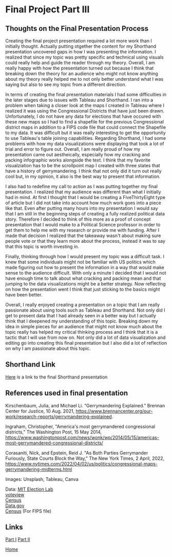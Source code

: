 # Final Project Part III

## Thoughts on the Final Presentation Process

Creating the final project presentation required a lot more work than I initially thought. Actually putting otgether the content for my Shorthand presentation uncovered gaps in how I was presenting the information. I realized that since my topic was pretty specific and technical using visuals could really help and guide the reader through my theory. Overall, I am really happy with how the presentation turned out because I think that breaking down the theory for an audience who might not know anything about my theory really helped me to not only better understand what I was saying but also to see my topic from a different direction. 

In terms of creating the final presentation materials I had some difficulties in the later stages due to issues with Tableau and Shorthand. I ran into a problem when taking a closer look at the maps I created in Tableau where I realized it was using the Congressional Districts that have just been drawn. Unfortunately, I do not have any data for elections that have occured with these new maps so I had to find a shapefile for the previous Congressional district maps in addition to a FIPS code file that could connect the Shapefile to my data. It was difficult but it was really interesting to get the opportunity to use Tableau's table joining capabilities. Regarding Shorthand, I had some problems with how my data visualizations were displaying that took a lot of trial and error to figure out. Overall, I am really proud of how my presentation came out aestheically, especially how my cracking and packing infographic works alongside the text. I think that my favorite visualziation has to be the scrollpoint map I created with three states that have a history of gerrymandering. I think that not only did it turn out really cool but, in my opinion, it also is the best way to present that information. 

I also had to redefine my call to action as I was putting together my final presentation. I realized that my audience was different than what I initially had in mind. At first I thought that I would be creating a FiveThirtyEight type of article but I did not take into account how much work goes into a piece like that. Even after putting many hours into my presentation I would say that I am still in the beginning steps of creating a fully realized political data story. Therefore I decided to think of this more as a proof of concept presentation that I would make to a Political Science professor in order to get them to help me with my research or provide me with funding. After I made that decision I realized that the takeaway wasn't about making sure people vote or that they learn more about the process, instead it was to say that this topic is worth investing in.  

Finally, thinking through how I would present my topic was a difficult task. I knew that some individuals might not be familiar with US politics which made figuring out how to present the information in a way that would make sense to the audience difficult. With only a minute I decided that I would not have enough time to talk about what cracking and packing mean and that jumping to the data visualizations might be a better strategy. Now reflecting on how the presentation went I think that just sticking to the basics might have been better.

Overall, I really enjoyed creating a presentation on a topic that I am really passionate about using tools such as Tableau and Shorthand. Not only did I get to present data that I had already seen in a better way but I actually think that I deepened my understanding of this topic. Breaking down my idea in simple pieces for an audience that might not know much about the topic really has helped my critical thinking process and I think that it is a tactic that I will use from now on. Not only did a lot of data visualization and editing go into creating this final presentation but I also did a lot of reflection on why I am passionate about this topic.  

## Shorthand Link

[Here](https://carnegiemellon.shorthandstories.com/the-unintended-benefits-of-gerrymandering/index.html) is a link to the final Shorthand presentation 

## References used in final presentation 

Kirschenbaum, Julia, and Michael Li. “Gerrymandering Explained.” Brennan Center for Justice, 10 Aug. 2021, https://www.brennancenter.org/our-work/research-reports/gerrymandering-explained.

Ingraham, Christopher, "America's most gerrymandered congressional districts," The Washington Post, 15 May 2014, https://www.washingtonpost.com/news/wonk/wp/2014/05/15/americas-most-gerrymandered-congressional-districts/

Corasaniti, Nick, and Epstein, Reid J. "As Both Parties Gerrymander Furiously, State Courts Block the Way," The New York Times, 2 April, 2022, https://www.nytimes.com/2022/04/02/us/politics/congressional-maps-gerrymandering-midterms.html

Images: 
Unsplash, Tableau, Canva

Data:
[MIT Election Lab](https://dataverse.harvard.edu/dataset.xhtml?persistentId=doi:10.7910/DVN/IG0UN2)  
[voteview](https://voteview.com/data)  
[Census](https://www.census.gov/data/tables/time-series/demo/voting-and-registration/congressional-voting-tables.html)  
[Data.gov](https://catalog.data.gov/dataset/tiger-line-shapefile-2019-nation-u-s-116th-congressional-district-national)  
[Census](https://www.census.gov/library/reference/code-lists/ansi.html) (For FIPS file)  

## Links

[Part I](/part1.md)
[Part II](/part2.md)

[Home](/README.md)




## 
